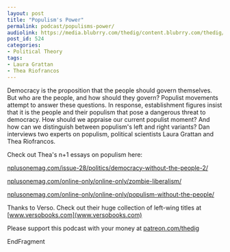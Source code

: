 ```yaml
---
layout: post
title: "Populism's Power"
permalink: podcast/populisms-power/
audiolink: https://media.blubrry.com/thedig/content.blubrry.com/thedig/The_Dig_-_EP_176_-_GrattanRiofrancos.mp3
post_id: 524
categories: 
- Political Theory
tags: 
- Laura Grattan
- Thea Riofrancos
---
```


Democracy is the proposition that the people should govern themselves. But who are the people, and how should they govern? Populist movements attempt to answer these questions. In response, establishment figures insist that it is the people and their populism that pose a dangerous threat to democracy. How should we appraise our current populist moment? And how can we distinguish between populism's left and right variants? Dan interviews two experts on populism, political scientists Laura Grattan and Thea Riofrancos.

Check out Thea's n+1 essays on populism here:

[nplusonemag.com/issue-28/politics/democracy-without-the-people-2/](nplusonemag.com/issue-28/politics/democracy-without-the-people-2/)

[nplusonemag.com/online-only/online-only/zombie-liberalism/](nplusonemag.com/online-only/online-only/zombie-liberalism/)

[nplusonemag.com/online-only/online-only/populism-without-the-people/](nplusonemag.com/online-only/online-only/populism-without-the-people/)

Thanks to Verso. Check out their huge collection of left-wing titles at [www.versobooks.com](www.versobooks.com)

Please support this podcast with your money at [patreon.com/thedig](http://www.patreon.com/TheDig) 

EndFragment
